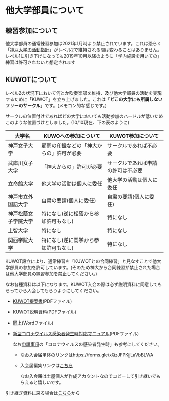 # 他大学部員について

## 練習参加について

他大学部員の通常練習参加は2021年1月時より禁止されています。これは恐らく「[神戸大学の活動指針](https://www.kobe-u.ac.jp/NEWS/info/2020_01_29_01.html)」がレベル2で維持される間は変わることはありません。レベル1に引き下げになっても2019年10月以降のように「学内施設を用いての」練習は許可されないと想定されます

## KUWOTについて

レベル2の状況下において何とか吹奏楽部を維持、及び他大学部員の活動を実現するために「KUWOT」を立ち上げました。これは「**どこの大学にも所属しないフリーのサークル**」です。(メモコン的な感じです。)

サークルの位置付けであればどの大学においても活動参加のハードルが低いためこのような位置づけとしました。(10/10現在、下の表のように)

| 大学名               | KUWOへの参加について                     | KUWOT参加について                  |
| -------------------- | ---------------------------------------- | ---------------------------------- |
| 神戸女子大学         | 顧問の印鑑などの「神大からの」許可が必要 | サークルであれば不必要             |
| 武庫川女子大学       | 「神大からの」許可が必要                 | サークルであれば申請の許可は不必要 |
| 立命館大学           | 他大学の活動は個人に委任                 | 他大学の活動は個人に委任           |
| 神戸市立外国語大学   | 自粛の要請(個人に委任)                   | 自粛の要請(個人に委任)             |
| 神戸松蔭女子学院大学 | 特になし(逆に松蔭から参加許可もなし)     | 特になし                           |
| 上智大学             | 特になし                                 | 特になし                           |
| 関西学院大学         | 特になし(逆に関学から参加許可もなし)     | 特になし                           |

KUWOT設立により、通常練習を「KUWOTとの合同練習」と見なすことで他大学部員の参加を許可しています。(そのため神大から合同練習が禁止された場合は他大学部員の練習参加を禁止してください。)

なお各種資料は以下になります。KUWOT入会の際は必ず説明資料に同意してもらってから入会してもらうようにしてください。

- [KUWOT提案書](https://kuwo-git.github.io/covid/%E4%BB%96%E5%A4%A7%E5%AD%A6%E9%83%A8%E5%93%A1%E3%81%AB%E3%81%A4%E3%81%84%E3%81%A6/%E4%BB%96%E5%A4%A7%E5%AD%A6%E9%83%A8%E5%93%A1%E7%94%A8%E4%BB%BB%E6%84%8F%E5%9B%A3%E4%BD%93%E3%81%AE%E8%A8%AD%E7%AB%8B%E3%81%AB%E3%81%A4%E3%81%84%E3%81%A6.pdf)(PDFファイル)

- [KUWOT説明資料](https://kuwo-git.github.io/covid/%E4%BB%96%E5%A4%A7%E5%AD%A6%E9%83%A8%E5%93%A1%E3%81%AB%E3%81%A4%E3%81%84%E3%81%A6/KUWOT%E8%AA%AC%E6%98%8E%E8%B3%87%E6%96%99(ver.2).pdf)(PDFファイル)

- [同上](https://view.officeapps.live.com/op/view.aspx?src=https%3A%2F%2Fkuwo-git.github.io%2Fcovid%2F%25E4%25BB%2596%25E5%25A4%25A7%25E5%25AD%25A6%25E9%2583%25A8%25E5%2593%25A1%25E3%2581%25AB%25E3%2581%25A4%25E3%2581%2584%25E3%2581%25A6%2FKUWOT%25E8%25AA%25AC%25E6%2598%258E%25E8%25B3%2587%25E6%2596%2599(ver.2).docx&wdOrigin=BROWSELINK)(Wordファイル)

- [新型コロナウイルス感染者発生時対応マニュアル](https://kuwo-git.github.io/covid/%E4%BB%96%E5%A4%A7%E5%AD%A6%E9%83%A8%E5%93%A1%E3%81%AB%E3%81%A4%E3%81%84%E3%81%A6/KUWOT%E6%96%B0%E5%9E%8B%E3%82%B3%E3%83%AD%E3%83%8A%E3%82%A6%E3%82%A4%E3%83%AB%E3%82%B9%E6%84%9F%E6%9F%93%E8%80%85%E7%99%BA%E7%94%9F%E6%99%82%E3%81%AE%E5%AF%BE%E5%BF%9C%E3%81%AB%E3%81%A4%E3%81%84%E3%81%A6.pdf)(PDFファイル)

  なお[申請事項](https://kuwo-git.github.io/covid/%E7%94%B3%E8%AB%8B%E4%BA%8B%E9%A0%85/shinsei.html)の「コロナウイルスの感染者発生時」も参考にしてください。

  

  - なお入会届単体のリンクはhttps://forms.gle/xQzJFPKjjLaVbBLWA
  
  - 入会届編集リンクは[こちら](https://docs.google.com/forms/d/1ZaSDEPLJWGHxvdwzlDtdHX3kyXlr1TGOVahYvDUzCa8/edit?usp=sharing)
  
    なお入会届は土屋個人が作成アカウントなのでコピーして引き継いでもらえると嬉しいです。



引き継ぎ資料に戻る場合は[こちら](https://kuwo-git.github.io/covid/)から